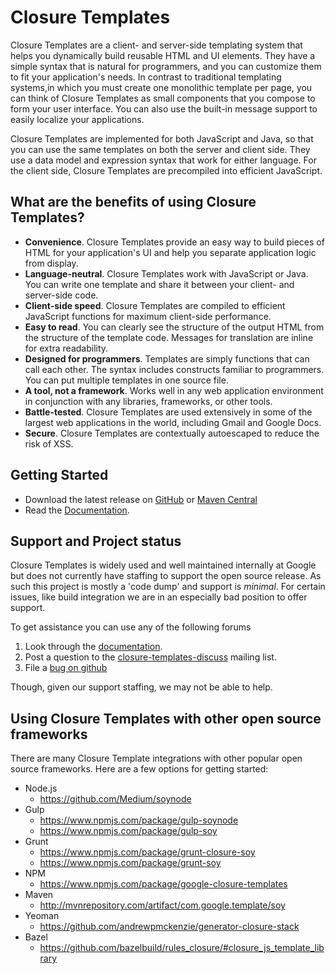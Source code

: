 # Closure Templates
Closure Templates are a client- and server-side templating system that helps you
dynamically build reusable HTML and UI elements. They have a simple syntax
that is natural for programmers, and you can customize them to fit your
application's needs.  In contrast to traditional templating systems,in which
you must create one monolithic template per page, you can think of
Closure Templates as small components that you compose to form your user
interface. You can also use the built-in message support to easily localize
your applications.

Closure Templates are implemented for both JavaScript and Java, so that you can
use the same templates on both the server and client side. They use a data model
and expression syntax that work for either language. For the client side,
Closure Templates are precompiled into efficient JavaScript.

## What are the benefits of using Closure Templates?
* **Convenience**. Closure Templates provide an easy way to build pieces of HTML
  for your application's UI and help you separate application logic from
   display.
* **Language-neutral**. Closure Templates work with JavaScript or Java. You can
  write one template and share it between your client- and server-side code.
* **Client-side speed**. Closure Templates are compiled to efficient JavaScript
  functions for maximum client-side performance.
* **Easy to read**. You can clearly see the structure of the output HTML from
  the structure of the template code. Messages for translation are inline for
  extra readability.
* **Designed for programmers**. Templates are simply functions that can call
  each other. The syntax includes constructs familiar to programmers.
  You can put multiple templates in one source file.
* **A tool, not a framework**. Works well in any web application environment
  in conjunction with any libraries, frameworks, or other tools.
* **Battle-tested**. Closure Templates are used extensively in some of the
  largest web applications in the world, including Gmail and Google Docs.
* **Secure**. Closure Templates are contextually autoescaped to reduce the risk
  of XSS.

## Getting Started

*   Download the latest release on
    [GitHub](https://github.com/google/closure-templates/releases) or
    [Maven Central](http://search.maven.org/#search%7Cgav%7C1%7Cg%3A%22com.google.template%22%20AND%20a%3A%22soy%22)
*   Read the
    [Documentation](https://github.com/google/closure-templates/tree/master/documentation).

## Support and Project status

Closure Templates is widely used and well maintained internally at Google but
does not currently have staffing to support the open source release.  As such
this project is mostly a 'code dump' and support is _minimal_.  For certain
issues, like build integration we are in an especially bad position to offer
support.

To get assistance you can use any of the following forums

1. Look through the [documentation](https://github.com/google/closure-templates/tree/master/documentation).
2. Post a question to the [closure-templates-discuss](https://groups.google.com/forum/#!forum/closure-templates-discuss)
   mailing list.
3. File a [bug on github](https://github.com/google/closure-templates/issues)

Though, given our support staffing, we may not be able to help.

## Using Closure Templates with other open source frameworks

There are many Closure Template integrations with other popular open source
frameworks. Here are a few options for getting started:

* Node.js
  * https://github.com/Medium/soynode
* Gulp
  * https://www.npmjs.com/package/gulp-soynode
  * https://www.npmjs.com/package/gulp-soy
* Grunt
  * https://www.npmjs.com/package/grunt-closure-soy
  * https://www.npmjs.com/package/grunt-soy
* NPM
  * https://www.npmjs.com/package/google-closure-templates
* Maven
  * http://mvnrepository.com/artifact/com.google.template/soy
* Yeoman
  * https://github.com/andrewpmckenzie/generator-closure-stack
* Bazel
  * https://github.com/bazelbuild/rules_closure/#closure_js_template_library
